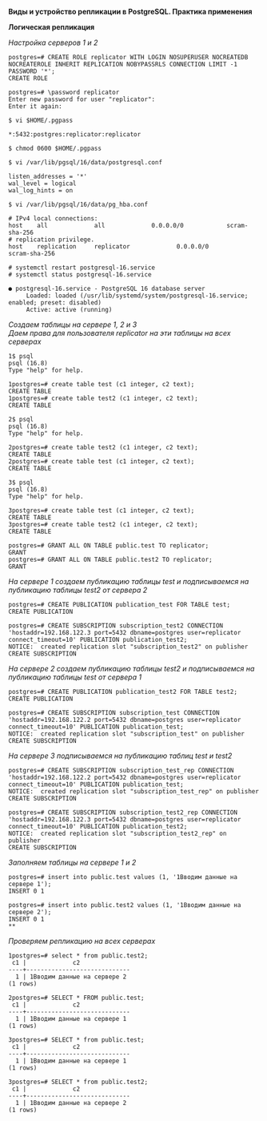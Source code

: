 **Виды и устройство репликации в PostgreSQL. Практика применения**  
  
**Логическая репликация**  

*Настройка серверов 1 и 2*  
```
postgres=# CREATE ROLE replicator WITH LOGIN NOSUPERUSER NOCREATEDB NOCREATEROLE INHERIT REPLICATION NOBYPASSRLS CONNECTION LIMIT -1 PASSWORD '*';
CREATE ROLE

postgres=# \password replicator 
Enter new password for user "replicator": 
Enter it again: 

$ vi $HOME/.pgpass

*:5432:postgres:replicator:replicator

$ chmod 0600 $HOME/.pgpass

$ vi /var/lib/pgsql/16/data/postgresql.conf

listen_addresses = '*'
wal_level = logical
wal_log_hints = on

$ vi /var/lib/pgsql/16/data/pg_hba.conf

# IPv4 local connections:
host    all             all             0.0.0.0/0            scram-sha-256
# replication privilege.
host    replication     replicator             0.0.0.0/0            scram-sha-256

# systemctl restart postgresql-16.service 
# systemctl status postgresql-16.service 

● postgresql-16.service - PostgreSQL 16 database server
     Loaded: loaded (/usr/lib/systemd/system/postgresql-16.service; enabled; preset: disabled)
     Active: active (running)
```
  
*Создаем таблицы на сервере 1, 2 и 3*  
*Даем права для пользователя replicator на эти таблицы на всех серверах*  
```
1$ psql 
psql (16.8)
Type "help" for help.

1postgres=# create table test (c1 integer, c2 text);
CREATE TABLE
1postgres=# create table test2 (c1 integer, c2 text);
CREATE TABLE

2$ psql 
psql (16.8)
Type "help" for help.

2postgres=# create table test2 (c1 integer, c2 text);
CREATE TABLE
2postgres=# create table test (c1 integer, c2 text);
CREATE TABLE

3$ psql 
psql (16.8)
Type "help" for help.

3postgres=# create table test (c1 integer, c2 text);
CREATE TABLE
3postgres=# create table test2 (c1 integer, c2 text);
CREATE TABLE

postgres=# GRANT ALL ON TABLE public.test TO replicator;
GRANT
postgres=# GRANT ALL ON TABLE public.test2 TO replicator;
GRANT
```
  
*На сервере 1 создаем публикацию таблицы test и подписываемся на публикацию таблицы test2 от сервера 2*  
```
postgres=# CREATE PUBLICATION publication_test FOR TABLE test;
CREATE PUBLICATION

postgres=# CREATE SUBSCRIPTION subscription_test2 CONNECTION 'hostaddr=192.168.122.3 port=5432 dbname=postgres user=replicator connect_timeout=10' PUBLICATION publication_test2;
NOTICE:  created replication slot "subscription_test2" on publisher
CREATE SUBSCRIPTION
```
  
*На сервере 2 создаем публикацию таблицы test2 и подписываемся на публикацию таблицы test от сервера 1*  
```
postgres=# CREATE PUBLICATION publication_test2 FOR TABLE test2;
CREATE PUBLICATION

postgres=# CREATE SUBSCRIPTION subscription_test CONNECTION 'hostaddr=192.168.122.2 port=5432 dbname=postgres user=replicator connect_timeout=10' PUBLICATION publication_test;
NOTICE:  created replication slot "subscription_test" on publisher
CREATE SUBSCRIPTION
```

*На сервере 3 подписываемся на публикацию таблиц test и test2*  
```
postgres=# CREATE SUBSCRIPTION subscription_test_rep CONNECTION 'hostaddr=192.168.122.2 port=5432 dbname=postgres user=replicator connect_timeout=10' PUBLICATION publication_test;
NOTICE:  created replication slot "subscription_test_rep" on publisher
CREATE SUBSCRIPTION

postgres=# CREATE SUBSCRIPTION subscription_test2_rep CONNECTION 'hostaddr=192.168.122.3 port=5432 dbname=postgres user=replicator connect_timeout=10' PUBLICATION publication_test2;
NOTICE:  created replication slot "subscription_test2_rep" on publisher
CREATE SUBSCRIPTION
```
  
*Заполняем таблицы на сервере 1 и 2*  
```
postgres=# insert into public.test values (1, '1Вводим данные на сервере 1');
INSERT 0 1

postgres=# insert into public.test2 values (1, '1Вводим данные на сервере 2');
INSERT 0 1
**  
```
  
*Проверяем репликацию на всех серверах*  
```
1postgres=# select * from public.test2;
 c1 |             c2              
----+-----------------------------
  1 | 1Вводим данные на сервере 2
(1 rows)

2postgres=# SELECT * FROM public.test;
 c1 |             c2              
----+-----------------------------
  1 | 1Вводим данные на сервере 1
(1 rows)

3postgres=# SELECT * from public.test;
 c1 |             c2              
----+-----------------------------
  1 | 1Вводим данные на сервере 1
(1 rows)

3postgres=# SELECT * from public.test2;
 c1 |             c2              
----+-----------------------------
  1 | 1Вводим данные на сервере 2
(1 rows)
```
